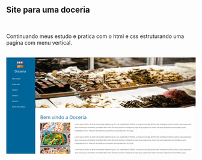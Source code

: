 ## Site para uma doceria 
<br>
<p> Continuando meus estudo e pratica com o html e css estruturando uma pagina com menu vertical.</p> <br> 



<img src="./github/doceria.gif" alt="gif-doceria">